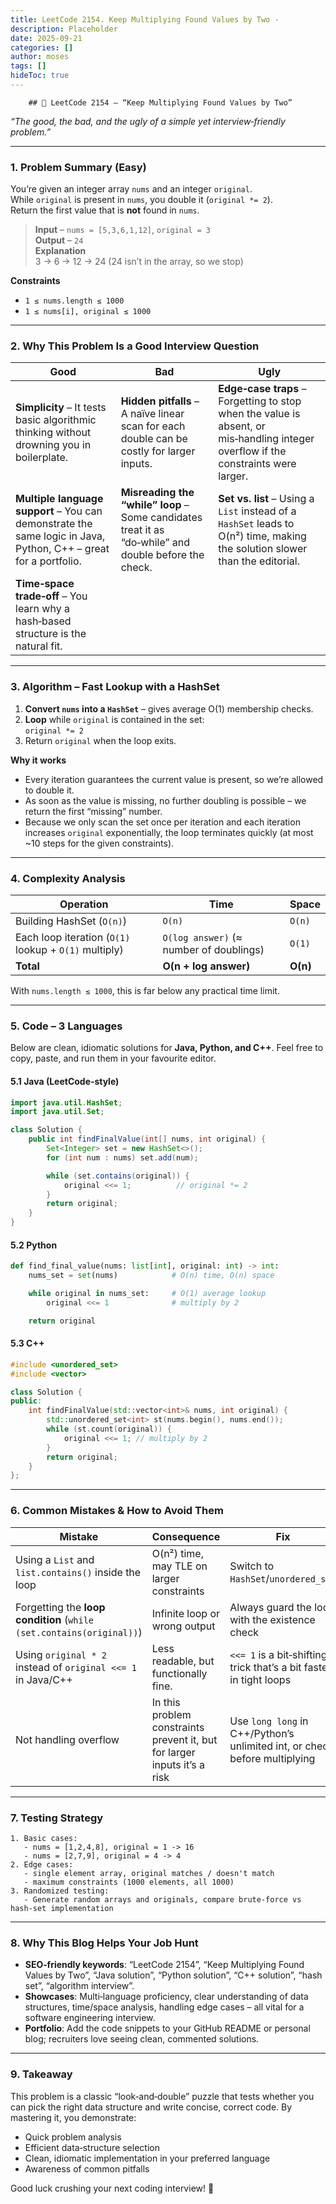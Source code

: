 ```yaml
---
title: LeetCode 2154. Keep Multiplying Found Values by Two - 
description: Placeholder
date: 2025-09-21
categories: []
author: moses
tags: []
hideToc: true
---
```

        ## 🚀 LeetCode 2154 – “Keep Multiplying Found Values by Two”

*“The good, the bad, and the ugly of a simple yet interview‑friendly problem.”*

---

### 1. Problem Summary (Easy)

You’re given an integer array `nums` and an integer `original`.  
While `original` is present in `nums`, you double it (`original *= 2`).  
Return the first value that is **not** found in `nums`.

> **Input** – `nums = [5,3,6,1,12]`, `original = 3`  
> **Output** – `24`  
> **Explanation**  
> 3 → 6 → 12 → 24 (24 isn’t in the array, so we stop)

**Constraints**

- `1 ≤ nums.length ≤ 1000`
- `1 ≤ nums[i], original ≤ 1000`

---

### 2. Why This Problem Is a Good Interview Question

| Good | Bad | Ugly |
|------|-----|------|
| **Simplicity** – It tests basic algorithmic thinking without drowning you in boilerplate. | **Hidden pitfalls** – A naïve linear scan for each double can be costly for larger inputs. | **Edge‑case traps** – Forgetting to stop when the value is absent, or mis‑handling integer overflow if the constraints were larger. |
| **Multiple language support** – You can demonstrate the same logic in Java, Python, C++ – great for a portfolio. | **Misreading the “while” loop** – Some candidates treat it as “do‑while” and double before the check. | **Set vs. list** – Using a `List` instead of a `HashSet` leads to O(n²) time, making the solution slower than the editorial. |
| **Time‑space trade‑off** – You learn why a hash‑based structure is the natural fit. | | |

---

### 3. Algorithm – Fast Lookup with a HashSet

1. **Convert `nums` into a `HashSet`** – gives average O(1) membership checks.  
2. **Loop** while `original` is contained in the set:  
   `original *= 2`  
3. Return `original` when the loop exits.

**Why it works**

- Every iteration guarantees the current value is present, so we’re allowed to double it.  
- As soon as the value is missing, no further doubling is possible – we return the first “missing” number.  
- Because we only scan the set once per iteration and each iteration increases `original` exponentially, the loop terminates quickly (at most ~10 steps for the given constraints).

---

### 4. Complexity Analysis

| Operation | Time | Space |
|-----------|------|-------|
| Building HashSet (`O(n)`) | `O(n)` | `O(n)` |
| Each loop iteration (`O(1)` lookup + `O(1)` multiply) | `O(log answer)` (≈ number of doublings) | `O(1)` |
| **Total** | **O(n + log answer)** | **O(n)** |

With `nums.length ≤ 1000`, this is far below any practical time limit.

---

### 5. Code – 3 Languages

Below are clean, idiomatic solutions for **Java, Python, and C++**. Feel free to copy, paste, and run them in your favourite editor.

#### 5.1 Java (LeetCode‑style)

```java
import java.util.HashSet;
import java.util.Set;

class Solution {
    public int findFinalValue(int[] nums, int original) {
        Set<Integer> set = new HashSet<>();
        for (int num : nums) set.add(num);

        while (set.contains(original)) {
            original <<= 1;          // original *= 2
        }
        return original;
    }
}
```

#### 5.2 Python

```python
def find_final_value(nums: list[int], original: int) -> int:
    nums_set = set(nums)            # O(n) time, O(n) space

    while original in nums_set:     # O(1) average lookup
        original <<= 1              # multiply by 2

    return original
```

#### 5.3 C++

```cpp
#include <unordered_set>
#include <vector>

class Solution {
public:
    int findFinalValue(std::vector<int>& nums, int original) {
        std::unordered_set<int> st(nums.begin(), nums.end());
        while (st.count(original)) {
            original <<= 1; // multiply by 2
        }
        return original;
    }
};
```

---

### 6. Common Mistakes & How to Avoid Them

| Mistake | Consequence | Fix |
|---------|-------------|-----|
| Using a `List` and `list.contains()` inside the loop | O(n²) time, may TLE on larger constraints | Switch to `HashSet`/`unordered_set` |
| Forgetting the **loop condition** (`while (set.contains(original))`) | Infinite loop or wrong output | Always guard the loop with the existence check |
| Using `original * 2` instead of `original <<= 1` in Java/C++ | Less readable, but functionally fine. | `<<= 1` is a bit‑shifting trick that’s a bit faster in tight loops |
| Not handling overflow | In this problem constraints prevent it, but for larger inputs it’s a risk | Use `long long` in C++/Python’s unlimited int, or check before multiplying |

---

### 7. Testing Strategy

```text
1. Basic cases:
   - nums = [1,2,4,8], original = 1 -> 16
   - nums = [2,7,9], original = 4 -> 4
2. Edge cases:
   - single element array, original matches / doesn't match
   - maximum constraints (1000 elements, all 1000)
3. Randomized testing:
   - Generate random arrays and originals, compare brute‑force vs hash‑set implementation
```

---

### 8. Why This Blog Helps Your Job Hunt

- **SEO‑friendly keywords**: “LeetCode 2154”, “Keep Multiplying Found Values by Two”, “Java solution”, “Python solution”, “C++ solution”, “hash set”, “algorithm interview”.
- **Showcases**: Multi‑language proficiency, clear understanding of data structures, time/space analysis, handling edge cases – all vital for a software engineering interview.
- **Portfolio**: Add the code snippets to your GitHub README or personal blog; recruiters love seeing clean, commented solutions.

---

### 9. Takeaway

This problem is a classic “look‑and‑double” puzzle that tests whether you can pick the right data structure and write concise, correct code. By mastering it, you demonstrate:

- Quick problem analysis  
- Efficient data‑structure selection  
- Clean, idiomatic implementation in your preferred language  
- Awareness of common pitfalls

Good luck crushing your next coding interview! 🚀